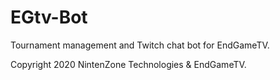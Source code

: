 # EGtv-Bot

Tournament management and Twitch chat bot for EndGameTV.

Copyright 2020 NintenZone Technologies & EndGameTV.

